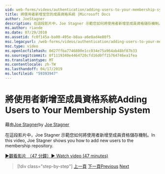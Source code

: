 ```yaml
---
uid: web-forms/videos/authentication/adding-users-to-your-membership-system
title: 將使用者新增至您的成員資格系統 |Microsoft Docs
author: JoeStagner
description: 在這段影片中，Joe Stagner 示範您如何將使用者新增至成員資格儲存機制。
ms.author: riande
ms.date: 07/29/2010
ms.assetid: fc0f145a-ba00-495e-b8aa-a6e8ad4e80f5
msc.legacyurl: /web-forms/videos/authentication/adding-users-to-your-membership-system
msc.type: video
ms.openlocfilehash: 0d27ffba7746800e1cc034e75a964ab48bf87b33
ms.sourcegitcommit: 0f1119340e4464720cfd16d0ff15764746ea1fea
ms.translationtype: MT
ms.contentlocale: zh-TW
ms.lasthandoff: 04/17/2019
ms.locfileid: "59393947"
---
```

# <a name="adding-users-to-your-membership-system"></a><span data-ttu-id="9479e-103">將使用者新增至成員資格系統</span><span class="sxs-lookup"><span data-stu-id="9479e-103">Adding Users to Your Membership System</span></span>

<span data-ttu-id="9479e-104">藉由[Joe Stagner](https://github.com/JoeStagner)</span><span class="sxs-lookup"><span data-stu-id="9479e-104">by [Joe Stagner](https://github.com/JoeStagner)</span></span>

<span data-ttu-id="9479e-105">在這段影片中，Joe Stagner 示範您如何將使用者新增至成員資格儲存機制。</span><span class="sxs-lookup"><span data-stu-id="9479e-105">In this video, Joe Stagner shows you how to add new users to the membership repository.</span></span>

[<span data-ttu-id="9479e-106">&#9654;觀看影片 （47 分鐘）</span><span class="sxs-lookup"><span data-stu-id="9479e-106">&#9654; Watch video (47 minutes)</span></span>](https://channel9.msdn.com/Blogs/ASP-NET-Site-Videos/adding-users-to-your-membership-system)

> [!div class="step-by-step"]
> <span data-ttu-id="9479e-107">[上一頁](validating-users-with-the-login-control.md)
> [下一頁](logging-users-into-your-membership-system.md)</span><span class="sxs-lookup"><span data-stu-id="9479e-107">[Previous](validating-users-with-the-login-control.md)
[Next](logging-users-into-your-membership-system.md)</span></span>
